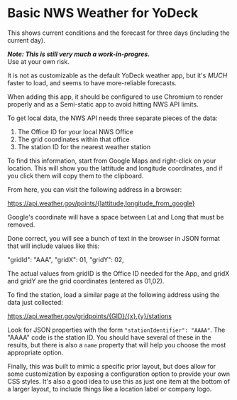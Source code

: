 # Basic NWS Weather for YoDeck

This shows current conditions and the forecast for three days (including the current day).

***Note: This is still very much a work-in-progres.***  
Use at your own risk.

It is not as customizable as the default YoDeck weather app, but it's _MUCH_ faster to load, and seems to have more-reliable forecasts.

When adding this app, it should be configured to use Chromium to render properly and as a Semi-static app to avoid hitting NWS API limits.

To get local data, the NWS API needs three separate pieces of the data:

1. The Office ID for your local NWS Office
2. The grid coordinates within that office
3. The station ID for the nearest weather station

To find this information, start from Google Maps and right-click on your location. This will show you the lattitude and longitude coordinates, and if you click them will copy them to the clipboard.

From here, you can visit the following address in a browser:

https://api.weather.gov/points/{lattitude,longitude_from_google}

Google's coordinate will have a space between Lat and Long that must be removed.

Done correct, you will see a bunch of text in the browser in JSON format that will include values like this:

   "gridId": "AAA",
	"gridX": 01,
	"gridY": 02,
	
The actual values from gridID is the Office ID needed for the App, and gridX and gridY are the grid coordinates (entered as 01,02).

To find the station, load a similar page at the following address using the data just collected:

https://api.weather.gov/gridpoints/{GID}/{x},{y}/stations

Look for JSON properties with the form `"stationIdentifier": "AAAA"`. The "AAAA" code is the station ID. You should have several of these in the results, but there is also a `name` property that will help you choose the most appropriate option.

Finally, this was built to mimic a specific prior layout, but does allow for some customization by exposing a configuration option to provide your own CSS styles.
It's also a good idea to use this as just one item at the bottom of a larger layout, to include things like a location label or company logo.
